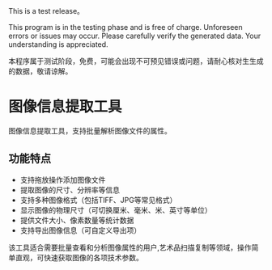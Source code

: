 This is a test release。

This program is in the testing phase and is free of charge. Unforeseen errors or issues may occur. Please carefully verify the generated data. Your understanding is appreciated.

本程序属于测试阶段，免费，可能会出现不可预见错误或问题，请耐心核对生生成的数据，敬请谅解。

# 图像信息提取工具

图像信息提取工具，支持批量解析图像文件的属性。

## 功能特点
- 支持拖放操作添加图像文件
- 提取图像的尺寸、分辨率等信息
- 支持多种图像格式（包括TIFF、JPG等常见格式）
- 显示图像的物理尺寸（可切换厘米、毫米、米、英寸等单位）
- 提供文件大小、像素数量等统计数据
- 支持导出图像信息（可自定义导出项）

该工具适合需要批量查看和分析图像属性的用户,艺术品扫描复制等领域，操作简单直观，可快速获取图像的各项技术参数。
